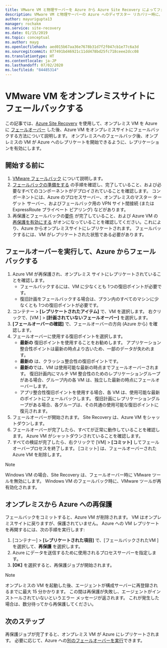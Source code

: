 ```yaml
---
title: VMware VM と物理サーバーを Azure から Azure Site Recovery によってフェールバックする
description: VMware VM と物理サーバーの Azure へのディザスター リカバリー時に、Azure にフェールオーバーした後で、オンプレミス サイトにフェールバックする方法について説明します。
author: mayurigupta13
manager: rochakm
ms.service: site-recovery
ms.date: 01/15/2019
ms.topic: conceptual
ms.author: mayg
ms.openlocfilehash: aed015b67aa36e7678b31d7f2f047cb1e77c6a3d
ms.sourcegitcommit: 877491bd46921c11dd478bd25fc718ceee2dcc08
ms.translationtype: HT
ms.contentlocale: ja-JP
ms.lasthandoff: 07/02/2020
ms.locfileid: "84485314"
---
```

# <a name="fail-back-vmware-vms-to-on-premises-site"></a>VMware VM をオンプレミスサイトにフェールバックする

この記事では、[Azure Site Recovery](site-recovery-overview.md) を使用して、オンプレミス VM を Azure に [フェールオーバー](site-recovery-failover.md) した後、Azure VM をオンプレミスサイトにフェールバックする方法について説明します。 オンプレミスへのフェールバック後、オンプレミスの VM が Azure へのレプリケートを開始できるように、レプリケーションを有効にします。

## <a name="before-you-start"></a>開始する前に

1. [VMware フェールバック](failover-failback-overview.md#vmwarephysical-reprotectionfailback) について説明します。 
2. [フェールバックの準備をする](vmware-azure-prepare-failback.md) の手順を確認し、完了していること、および必要なすべてのコンポーネントがデプロイされていることを確認します。 コンポーネントには、Azure のプロセスサーバー、オンプレミスのマスター ターゲット サーバー、およびフェールバック用の VPN サイト間接続 (または ExpressRoute プライベート ピアリング) などがあります。
3. 再保護とフェールバックの[要件](vmware-azure-reprotect.md#before-you-begin) が完了していること、および Azure VM の [再保護を有効にする](vmware-azure-reprotect.md#enable-reprotection) がオンになっていることを確認してください。これにより、Azure からオンプレミスサイトにレプリケートされます。 フェールバックするには、VM がレプリケートされた状態である必要があります。




## <a name="run-a-failover-to-fail-back"></a>フェールオーバーを実行して、Azure からフェールバックする

1. Azure VM が再保護され、オンプレミス サイトにレプリケートされていることを確認します。
    - フェールバックするには、VM に少なくとも 1つの復旧ポイントが必要です。
    - 復旧計画をフェールバックする場合は、プラン内のすべてのマシンに少なくとも 1つの復旧ポイントが必要です。
2. コンテナー > **[レプリケートされたアイテム]** で、VM を選択します。 右クリックで、[VM ] > **[計画されていないフェールオーバー]** を選択します。
3. **[フェールオーバーの確認]** で、フェールオーバーの方向 (Azure から) を確認します。
4. フェールオーバーに使用する復旧ポイントを選択します。
    - **最新の** 復旧ポイントを使用することをお勧めします。 アプリケーション整合性ポイントは最新の時点より古いため、一部のデータが失われます。
    - **最新の** は、クラッシュ整合性の復旧ポイントです。
    - **最新の**では、VM は使用可能な最新の時点までフェールオーバーされます。 復旧計画内にマルチ VM 整合性のためのレプリケーショングループがある場合、グループ内の各 VM は、独立した最新の時点にフェールオーバーします。
    - アプリ整合性復旧ポイントを使用する場合、各 VM は、使用可能な最新のポイントにフェールバックします。 復旧計画にレプリケーショングループがある場合、各グループは、その共通の使用可能な復旧ポイントに復元されます。
5. フェールオーバーが開始されます。 Site Recovery は、Azure VM をシャットダウンします。
6. フェールオーバーが完了したら、すべてが正常に動作していることを確認します。 Azure VM がシャットダウンされていることを確認します。 
7. すべての検証が完了したら、右クリックで [VM] >  **[コミット]** してフェールオーバープロセスを終了します。 [コミット] は、フェールオーバーされた Azure VM を削除します。 

> [!NOTE]
> Windows VM の場合、Site Recovery は、フェールオーバー時に VMware ツールを無効にします。 Windows VM のフェールバック時に、VMware ツールが再有効化されます。 




## <a name="reprotect-from-on-premises-to-azure"></a>オンプレミスから Azure への再保護

フェールバックをコミットすると、Azure VM が削除されます。 VM はオンプレミスサイトに戻りますが、保護されていません。 Azure への VM レプリケートを再開するには、次の手順を実行します:

1. [コンテナー] > **[レプリケートされた項目]** で、[フェールバックされたVM ] を選択して、**再保護** を選択します。
2. Azure にデータを送信するために使用されるプロセスサーバーを指定します。
3. **[OK]** を選択すると、再保護ジョブが開始されます。

> [!NOTE]
> オンプレミスの VM を起動した後、エージェントが構成サーバーに再登録されるまでに最大 15 分かかります。 この間は再保護が失敗し、エージェントがインストールされていないというエラー メッセージが返されます。 これが発生した場合は、数分待ってから再保護してください。

## <a name="next-steps"></a>次のステップ

再保護ジョブが完了すると、オンプレミス VM が Azure にレプリケートされます。 必要に応じて、Azure への[別のフェールオーバーを実行](site-recovery-failover.md)できます。

